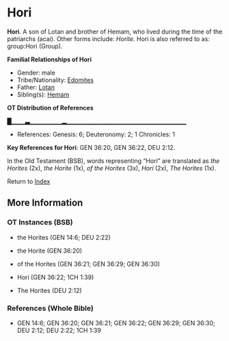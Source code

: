 # Hori
**Hori**. 
A son of Lotan and brother of Hemam, who lived during the time of the patriarchs (acai). 
Other forms include: 
*Horite*. 
Hori is also referred to as: 
group:Hori (Group). 




**Familial Relationships of Hori**


* Gender: male
* Tribe/Nationality: [Edomites](../../../groups/md/acai/Edom.md)
* Father: [Lotan](Lotan.md)
* Sibling(s): [Hemam](Hemam.md)


**OT Distribution of References**

█▁▁▁▃▁▁▁▁▁▁▁▂▁▁▁▁▁▁▁▁▁▁▁▁▁▁▁▁▁▁▁▁▁▁▁▁▁▁
* References: Genesis: 6; Deuteronomy: 2; 1 Chronicles: 1



**Key References for Hori**: 
GEN 36:20, GEN 36:22, DEU 2:12. 


In the Old Testament (BSB), words representing “Hori” are translated as 
*the Horites* (2x), *the Horite* (1x), *of the Horites* (3x), *Hori* (2x), *The Horites* (1x). 




Return to [Index](00-Index.md)

## More Information

### OT Instances (BSB)

* the Horites (GEN 14:6; DEU 2:22)

* the Horite (GEN 36:20)

* of the Horites (GEN 36:21; GEN 36:29; GEN 36:30)

* Hori (GEN 36:22; 1CH 1:39)

* The Horites (DEU 2:12)



### References (Whole Bible)

* GEN 14:6; GEN 36:20; GEN 36:21; GEN 36:22; GEN 36:29; GEN 36:30; DEU 2:12; DEU 2:22; 1CH 1:39



